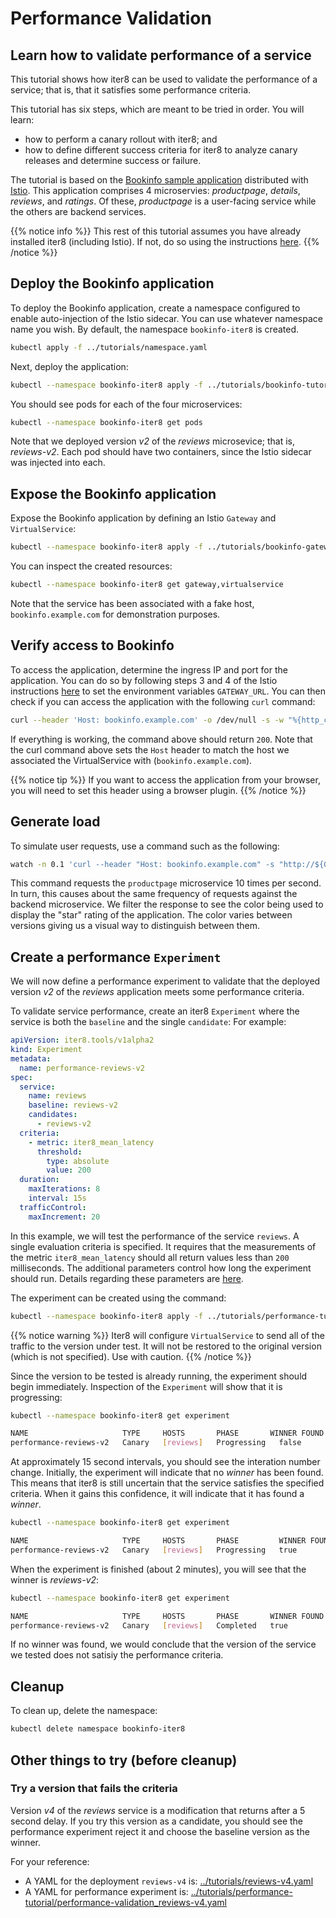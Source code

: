 # Performance Validation

## Learn how to validate performance of a service
This tutorial shows how iter8 can be used to validate the performance of a service; that is, that it satisfies some performance criteria.

This tutorial has six steps, which are meant to be tried in order.
You will learn:

- how to perform a canary rollout with iter8; and
- how to define different success criteria for iter8 to analyze canary releases and determine success or failure.

The tutorial is based on the [Bookinfo sample application](https://istio.io/docs/examples/bookinfo/) distributed with [Istio](https://istio.io).
This application comprises 4 microservies: _productpage_, _details_, _reviews_, and _ratings_.
Of these, _productpage_ is a user-facing service while the others are backend services.

{{% notice info %}}
This rest of this tutorial assumes you have already installed iter8 (including Istio). If not, do so using the instructions [here](../installation/kubernetes.md).
{{% /notice %}}

## Deploy the Bookinfo application

To deploy the Bookinfo application, create a namespace configured to enable auto-injection of the Istio sidecar. You can use whatever namespace name you wish. By default, the namespace `bookinfo-iter8` is created.

```bash
kubectl apply -f ../tutorials/namespace.yaml
```

Next, deploy the application:

```bash
kubectl --namespace bookinfo-iter8 apply -f ../tutorials/bookinfo-tutorial.yaml
```

You should see pods for each of the four microservices:

```bash
kubectl --namespace bookinfo-iter8 get pods
```

Note that we deployed version *v2* of the *reviews* microsevice; that is, *reviews-v2*.
Each pod should have two containers, since the Istio sidecar was injected into each.

## Expose the Bookinfo application

Expose the Bookinfo application by defining an Istio `Gateway` and `VirtualService`:

```bash
kubectl --namespace bookinfo-iter8 apply -f ../tutorials/bookinfo-gateway.yaml
```

You can inspect the created resources:

```bash
kubectl --namespace bookinfo-iter8 get gateway,virtualservice
```

Note that the service has been associated with a fake host, `bookinfo.example.com` for demonstration purposes.

## Verify access to Bookinfo

To access the application, determine the ingress IP and port for the application.
You can do so by following steps 3 and 4 of the Istio instructions [here](https://istio.io/latest/docs/examples/bookinfo/#determine-the-ingress-ip-and-port) to set the environment variables `GATEWAY_URL`. You can then check if you can access the application with the following `curl` command:

```bash
curl --header 'Host: bookinfo.example.com' -o /dev/null -s -w "%{http_code}\n" "http://${GATEWAY_URL}/productpage"
```

If everything is working, the command above should return `200`.
Note that the curl command above sets the `Host` header to match the host we associated the VirtualService with (`bookinfo.example.com`).

{{% notice tip %}}
If you want to access the application from your browser, you will need to set this header using a browser plugin.
{{% /notice %}}

## Generate load

To simulate user requests, use a command such as the following:

```bash
watch -n 0.1 'curl --header "Host: bookinfo.example.com" -s "http://${GATEWAY_URL}/productpage" | grep -i "color=\""'
```

This command requests the `productpage` microservice 10 times per second.
In turn, this causes about the same frequency of requests against the backend microservice.
We filter the response to see the color being used to display the "star" rating of the application.
The color varies between versions giving us a visual way to distinguish between them.

## Create a performance `Experiment`

We will now define a performance experiment to validate that the deployed version *v2* of the *reviews* application meets some performance criteria.

To validate service performance, create an iter8 `Experiment` where  the service is both the `baseline` and the single `candidate`:
For example:

```yaml
apiVersion: iter8.tools/v1alpha2
kind: Experiment
metadata:
  name: performance-reviews-v2
spec:
  service:
    name: reviews
    baseline: reviews-v2
    candidates:
      - reviews-v2
  criteria:
    - metric: iter8_mean_latency
      threshold:
        type: absolute
        value: 200
  duration:
    maxIterations: 8
    interval: 15s
  trafficControl:
    maxIncrement: 20
```

In this example, we will test the performance of the service `reviews`.
A single evaluation criteria is specified.
It requires that the measurements of the metric `iter8_mean_latency` should all return values less than `200` milliseconds.
The additional parameters control how long the experiment should run.
Details regarding these parameters are [here](#alter-the-duration-of-the-experiment).

The experiment can be created using the command:

```bash
kubectl --namespace bookinfo-iter8 apply -f ../tutorials/performance-tutorial/performance-validation_reviews-v2.yaml">}}
```

{{% notice warning %}}
Iter8 will configure `VirtualService` to send all of the traffic to the version under test. It will not be restored to the original version (which is not specified). Use with caution.
{{% /notice %}}

Since the version to be tested is already running, the experiment should begin immediately. Inspection of the `Experiment`  will show that it is progressing:

```bash
kubectl --namespace bookinfo-iter8 get experiment
```

```bash
NAME                     TYPE     HOSTS       PHASE       WINNER FOUND   CURRENT BEST   STATUS
performance-reviews-v2   Canary   [reviews]   Progressing   false                         IterationUpdate: Iteration 0/8 completed
```

At approximately 15 second intervals, you should see the interation number change.
Initially, the experiment will indicate that no *winner* has been found.
This means that iter8 is still uncertain that the service satisfies the specified criteria.
When it gains this confidence, it will indicate that it has found a *winner*.

```bash
kubectl --namespace bookinfo-iter8 get experiment
```

```bash
NAME                     TYPE     HOSTS       PHASE         WINNER FOUND   CURRENT BEST   STATUS
performance-reviews-v2   Canary   [reviews]   Progressing   true           reviews-v2     IterationUpdate: Iteration 3/8 completed
```

When the experiment is finished (about 2 minutes), you will see that the winner is *reviews-v2*:

```bash
kubectl --namespace bookinfo-iter8 get experiment
```

```bash
NAME                     TYPE     HOSTS       PHASE       WINNER FOUND   CURRENT BEST   STATUS
performance-reviews-v2   Canary   [reviews]   Completed   true           reviews-v2     ExperimentCompleted: Traffic To Winner
```

If no winner was found, we would conclude that the version of the service we tested does not satisiy the performance criteria.

## Cleanup

To clean up, delete the namespace:

```bash
kubectl delete namespace bookinfo-iter8
```

## Other things to try (before cleanup)

### Try a version that fails the criteria

Version *v4* of the *reviews* service is a modification that returns after a 5 second delay.
If you try this version as a candidate, you should see the performance experiment reject it and choose the baseline version as the winner.

For your reference:

- A YAML for the deployment `reviews-v4` is: [../tutorials/reviews-v4.yaml](../tutorials/reviews-v4.yaml)
- A YAML for performance experiment is: [../tutorials/performance-tutorial/performance-validation_reviews-v4.yaml](../tutorials/performance-tutorial/performance-validation_reviews-v4.yaml)
